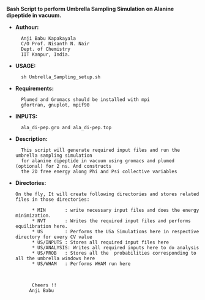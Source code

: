 **Bash Script to perform Umbrella Sampling Simulation on Alanine dipeptide in vacuum.**

* **Authour:**
  
        Anji Babu Kapakayala
        C/O Prof. Nisanth N. Nair
        Dept. of Chemistry
        IIT Kanpur, India.
                    
* **USAGE:**

        sh Umbrella_Sampling_setup.sh
             
* **Requirements:**
  
        Plumed and Gromacs should be installed with mpi
        gfortran, gnuplot, mpif90

* **INPUTS:**

        ala_di-pep.gro and ala_di-pep.top
                          
             
* **Description:**

        This script will generate required input files and run the umbrella sampling simulation
        for alanine dipeptide in vacuum using gromacs and plumed (optional) for 2 ns. And constructs 
        the 2D free energy along Phi and Psi collective variables
             
* **Directories:**             
 
      On the fly, It will create following directories and stores related files in those directories:
                   
            * MIN       : write necessary input files and does the energy minimization.
            * NVT       : Writes the required input files and performs equilibration here.
            * US        : Performs the USa Simulations here in respective directory for every CV value
            * US/INPUTS : Stores all required input files here        
            * US/ANALYSIS: Writes all required inputs here to do analysis 
            * US/PROB   : Stores all the  probabilities corresponding to all the umbrella windows here
            * US/WHAM   : Performs WHAM run here 



            Cheers !!
           Anji Babu

